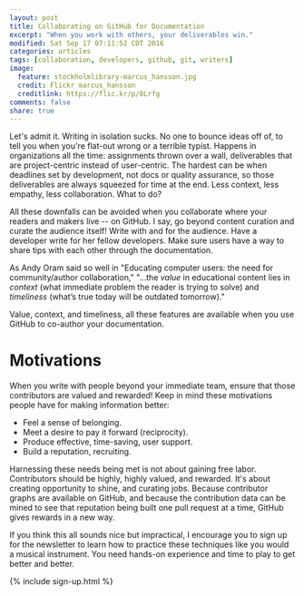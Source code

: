 ```yaml
---
layout: post
title: Collaborating on GitHub for Documentation
excerpt: "When you work with others, your deliverables win."
modified: Sat Sep 17 07:11:52 CDT 2016
categories: articles
tags: [collaboration, developers, github, git, writers]
image:
  feature: stockholmlibrary-marcus_hansson.jpg
  credit: Flickr marcus_hansson
  creditlink: https://flic.kr/p/8Lrfg
comments: false
share: true
---
```


Let's admit it. Writing in isolation sucks. No one to bounce ideas off of, to tell you when you're flat-out wrong or a terrible typist. Happens in organizations all the time: assignments thrown over a wall, deliverables that are project-centric instead of user-centric. The hardest can be when deadlines set by development, not docs or quality assurance, so those deliverables are always squeezed for time at the end. Less context, less empathy, less collaboration. What to do?

All these downfalls can be avoided when you collaborate where your readers and makers live -- on GitHub. I say, go beyond content curation and curate the audience itself! Write with and for the audience. Have a developer write for her fellow developers. Make sure users have a way to share tips with each other through the documentation.

As Andy Oram said so well in "Educating computer users: the need for community/author collaboration," "...the *value* in educational content lies in *context* (what immediate problem the reader is trying to solve) and *timeliness* (what’s true today will be outdated tomorrow)."

Value, context, and timeliness, all these features are available when you use GitHub to co-author your documentation.

# Motivations

When you write with people beyond your immediate team, ensure that those contributors are valued and rewarded! Keep in mind these motivations people have for making information better:

* Feel a sense of belonging.
* Meet a desire to pay it forward (reciprocity).
* Produce effective, time-saving, user support.
* Build a reputation, recruiting.

Harnessing these needs being met is not about gaining free labor. Contributors should be highly, highly valued, and rewarded. It's about creating opportunity to shine, and curating jobs. Because contributor graphs are available on GitHub, and because the contribution data can be mined to see that reputation being built one pull request at a time, GitHub gives rewards in a new way.

If you think this all sounds nice but impractical, I encourage you to sign up for the newsletter to learn how to practice these techniques like you would a musical instrument. You need hands-on experience and time to play to get better and better.

{% include sign-up.html %}
